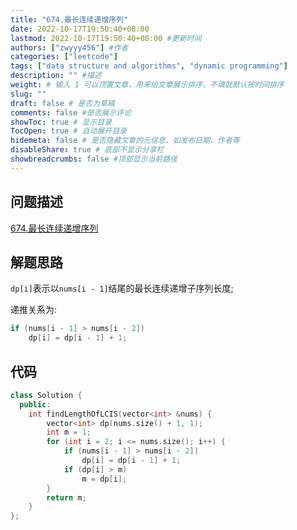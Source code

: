 ```yaml
---
title: "674.最长连续递增序列"
date: 2022-10-17T19:50:40+08:00
lastmod: 2022-10-17T19:50:40+08:00 #更新时间
authors: ["zwyyy456"] #作者
categories: ["leetcode"]
tags: ["data structure and algorithms", "dynamic programming"]
description: "" #描述
weight: # 输入 1 可以顶置文章，用来给文章展示排序，不填就默认按时间排序
slug: ""
draft: false # 是否为草稿
comments: false #是否展示评论
showToc: true # 显示目录
TocOpen: true # 自动展开目录
hidemeta: false # 是否隐藏文章的元信息，如发布日期、作者等
disableShare: true # 底部不显示分享栏
showbreadcrumbs: false #顶部显示当前路径
---
```

## 问题描述
[674.最长连续递增序列](https://leetcode.cn/problems/longest-continuous-increasing-subsequence/)

## 解题思路
`dp[i]`表示以`nums[i - 1]`结尾的最长连续递增子序列长度;

递推关系为:
```cpp
if (nums[i - 1] > nums[i - 2])
    dp[i] = dp[i - 1] + 1;
```

## 代码
```cpp
class Solution {
  public:
    int findLengthOfLCIS(vector<int> &nums) {
        vector<int> dp(nums.size() + 1, 1);
        int m = 1;
        for (int i = 2; i <= nums.size(); i++) {
            if (nums[i - 1] > nums[i - 2])
                dp[i] = dp[i - 1] + 1;
            if (dp[i] > m)
                m = dp[i];
        }
        return m;
    }
};
```
